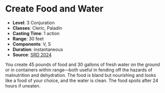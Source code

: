 # Create Food and Water

- **Level**: 3 Conjuration
- **Classes**: Cleric, Paladin
- **Casting Time**: 1 action
- **Range**: 30 feet
- **Components**: V, S
- **Duration**: instantaneous
- **Source**: [SRD 2024](../../../srds/SRD_2024.pdf)

You create 45 pounds of food and 30 gallons of fresh water on the ground or in containers within range—both useful in fending off the hazards of malnutrition and dehydration. The food is bland but nourishing and looks like a food of your choice, and the water is clean. The food spoils after 24 hours if uneaten.


